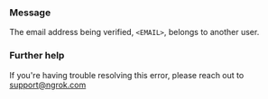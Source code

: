 
### Message
The email address being verified, <code>&lt;EMAIL&gt;</code>, belongs to another user.

### Further help
If you're having trouble resolving this error, please reach out to [support@ngrok.com](mailto:support@ngrok.com?subject=Help%20with%20ERR_NGROK_4452)

